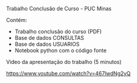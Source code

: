 Trabalho Conclusão de Curso - PUC Minas

Contém:
  - Trabalho conclusão do curso (PDF)
  - Base de dados CONSULTAS
  - Base de dados USUARIOS
  - Notebook python com o código fonte

Video da apresentação do trabalho (5 minutos)

https://www.youtube.com/watch?v=467lwdNg2yQ

  
